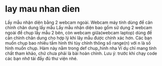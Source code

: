 # lay mau nhan dien
Lấy mẫu nhận diện bằng 2 webcam ngoài. Webcam máy tính dùng để cân chỉnh chân dung lấy mẫu
Lấy mẫu nhận diện bao gồm sử dụng 2 webcam ngoài để chụp lấy mẫu 2 bên, còn webcam giữa(webcam laptop) dùng để 
cân chỉnh chân dung cho hợp lý khi lây mẫu được chính xác hơn.
Các bạn muốn chụp bao nhiêu tấm hình thì tùy chỉnh thông số range(n) với n là số hình muốn chụp. Hàm này nằm trong def chup_hinh nha
Ví dụ chỉ mang tính chất tham khảo, chứ chưa phải là bài hoàn chỉnh.
Lưu ý: trước khi chạy code các bạn nhớ tải đầy đủ thư viện nhé.
